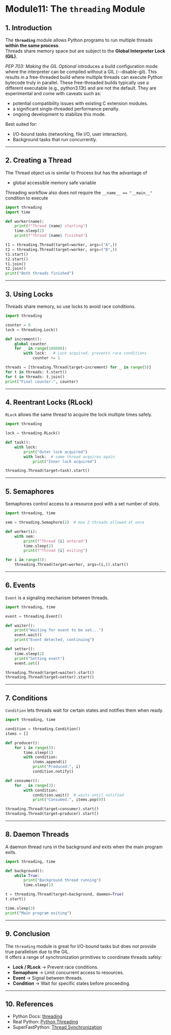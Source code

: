 # Module11: The `threading` Module

## 1. Introduction
The **`threading`** module allows Python programs to run multiple threads **within the same process**.  
Threads share memory space but are subject to the **Global Interpreter Lock (GIL)**.  


*PEP 703: Making the GIL Optional* introduces a build configuration mode where the interpreter can be compiled without a GIL (--disable-gil). 
This results in a free-threaded build where multiple threads can execute Python bytecode truly in parallel.
These free-threaded builds typically use a different executable (e.g., python3.13t) and are not the default. 
They are experimental and come with caveats such as:

- potential compatibility issues with existing C extension modules.
- a significant single-threaded performance penalty.
- ongoing development to stabilize this mode.

Best suited for:
- I/O-bound tasks (networking, file I/O, user interaction).  
- Background tasks that run concurrently.  

---

## 2. Creating a Thread
The Thread object us is similar to Process but has the advantage of
 - global accessible memory safe variable

Threading workflow also does not require the ```__name__ == "__main__"``` condition to execute 
```python
import threading
import time

def worker(name):
    print(f"Thread {name} starting")
    time.sleep(2)
    print(f"Thread {name} finished")

t1 = threading.Thread(target=worker, args=("A",))
t2 = threading.Thread(target=worker, args=("B",))
t1.start()
t2.start()
t1.join()
t2.join()
print("Both threads finished")
```

---

## 3. Using Locks
Threads share memory, so use locks to avoid race conditions.
```python
import threading

counter = 0
lock = threading.Lock()

def increment():
    global counter
    for _ in range(100000):
        with lock:   # Lock acquired, prevents race conditions
            counter += 1

threads = [threading.Thread(target=increment) for _ in range(5)]
for t in threads: t.start()
for t in threads: t.join()
print("Final counter:", counter)
```

---

## 4. Reentrant Locks (RLock)
`RLock` allows the same thread to acquire the lock multiple times safely.
```python
import threading

lock = threading.RLock()

def task():
    with lock:
        print("Outer lock acquired")
        with lock:  # same thread acquires again
            print("Inner lock acquired")

threading.Thread(target=task).start()
```

---

## 5. Semaphores
Semaphores control access to a resource pool with a set number of slots.
```python
import threading, time

sem = threading.Semaphore(2)  # max 2 threads allowed at once

def worker(i):
    with sem:
        print(f"Thread {i} entered")
        time.sleep(2)
        print(f"Thread {i} exiting")

for i in range(5):
    threading.Thread(target=worker, args=(i,)).start()
```

---

## 6. Events
`Event` is a signaling mechanism between threads.
```python
import threading, time

event = threading.Event()

def waiter():
    print("Waiting for event to be set...")
    event.wait()
    print("Event detected, continuing")

def setter():
    time.sleep(2)
    print("Setting event")
    event.set()

threading.Thread(target=waiter).start()
threading.Thread(target=setter).start()
```

---

## 7. Conditions
`Condition` lets threads wait for certain states and notifies them when ready.
```python
import threading, time

condition = threading.Condition()
items = []

def producer():
    for i in range(3):
        time.sleep(1)
        with condition:
            items.append(i)
            print("Produced:", i)
            condition.notify()

def consumer():
    for _ in range(3):
        with condition:
            condition.wait()  # waits until notified
            print("Consumed:", items.pop(0))

threading.Thread(target=consumer).start()
threading.Thread(target=producer).start()
```

---

## 8. Daemon Threads
A daemon thread runs in the background and exits when the main program exits.
```python
import threading, time

def background():
    while True:
        print("Background thread running")
        time.sleep(1)

t = threading.Thread(target=background, daemon=True)
t.start()

time.sleep(3)
print("Main program exiting")
```

---

## 9. Conclusion
The `threading` module is great for I/O-bound tasks but does not provide true parallelism due to the GIL.  
It offers a range of synchronization primitives to coordinate threads safely:
- **Lock / RLock** → Prevent race conditions.  
- **Semaphore** → Limit concurrent access to resources.  
- **Event** → Signal between threads.  
- **Condition** → Wait for specific states before proceeding.  

---

## 10. References
- Python Docs: [threading](https://docs.python.org/3/library/threading.html)  
- Real Python: [Python Threading](https://realpython.com/intro-to-python-threading/)  
- SuperFastPython: [Thread Synchronization](https://superfastpython.com/thread-synchronization-in-python/)  
